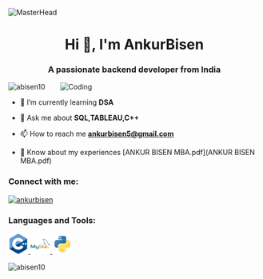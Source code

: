 ![MasterHead](https://www.nielsen.com/wp-content/uploads/sites/3/2019/04/data-science-icon-animation-banner-clockwise.gif?fit=1200%2C400)
<h1 align="center">Hi 👋, I'm AnkurBisen</h1>
  
<h3 align="center">A passionate backend developer from India</h3>
<img align="right" alt="Coding" width="400" src="https://cdn.dribbble.com/users/1162077/screenshots/3848914/programmer.gif">

<p align="left"> <img src="https://komarev.com/ghpvc/?username=abisen10&label=Profile%20views&color=0e75b6&style=flat" alt="abisen10" /> </p>

- 🌱 I’m currently learning **DSA**

- 💬 Ask me about **SQL,TABLEAU,C++**

- 📫 How to reach me **ankurbisen5@gmail.com**

- 📄 Know about my experiences [ANKUR BISEN MBA.pdf](ANKUR BISEN MBA.pdf)

<h3 align="left">Connect with me:</h3>
<p align="left">
<a href="https://linkedin.com/in/ankurbisen" target="blank"><img align="center" src="https://raw.githubusercontent.com/rahuldkjain/github-profile-readme-generator/master/src/images/icons/Social/linked-in-alt.svg" alt="ankurbisen" height="30" width="40" /></a>
</p>

<h3 align="left">Languages and Tools:</h3>
<p align="left"> <a href="https://www.w3schools.com/cpp/" target="_blank" rel="noreferrer"> <img src="https://raw.githubusercontent.com/devicons/devicon/master/icons/cplusplus/cplusplus-original.svg" alt="cplusplus" width="40" height="40"/> </a> <a href="https://www.mysql.com/" target="_blank" rel="noreferrer"> <img src="https://raw.githubusercontent.com/devicons/devicon/master/icons/mysql/mysql-original-wordmark.svg" alt="mysql" width="40" height="40"/> </a> <a href="https://www.python.org" target="_blank" rel="noreferrer"> <img src="https://raw.githubusercontent.com/devicons/devicon/master/icons/python/python-original.svg" alt="python" width="40" height="40"/> </a> </p>

<p><img align="center" src="https://github-readme-stats.vercel.app/api/top-langs?username=abisen10&show_icons=true&locale=en&layout=compact" alt="abisen10" /></p>
 
